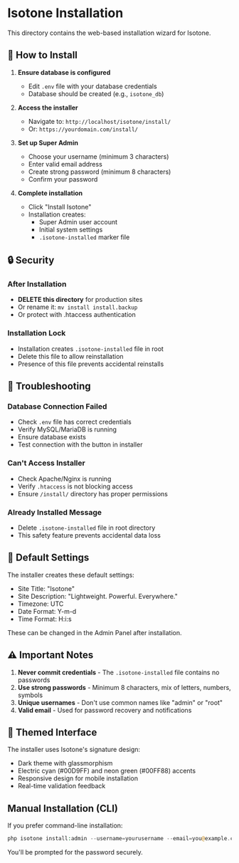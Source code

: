 # Isotone Installation

This directory contains the web-based installation wizard for Isotone.

## 🚀 How to Install

1. **Ensure database is configured**
   - Edit `.env` file with your database credentials
   - Database should be created (e.g., `isotone_db`)

2. **Access the installer**
   - Navigate to: `http://localhost/isotone/install/`
   - Or: `https://yourdomain.com/install/`

3. **Set up Super Admin**
   - Choose your username (minimum 3 characters)
   - Enter valid email address
   - Create strong password (minimum 8 characters)
   - Confirm your password

4. **Complete installation**
   - Click "Install Isotone"
   - Installation creates:
     - Super Admin user account
     - Initial system settings
     - `.isotone-installed` marker file

## 🔒 Security

### After Installation
- **DELETE this directory** for production sites
- Or rename it: `mv install install.backup`
- Or protect with .htaccess authentication

### Installation Lock
- Installation creates `.isotone-installed` file in root
- Delete this file to allow reinstallation
- Presence of this file prevents accidental reinstalls

## 🔧 Troubleshooting

### Database Connection Failed
- Check `.env` file has correct credentials
- Verify MySQL/MariaDB is running
- Ensure database exists
- Test connection with the button in installer

### Can't Access Installer
- Check Apache/Nginx is running
- Verify `.htaccess` is not blocking access
- Ensure `/install/` directory has proper permissions

### Already Installed Message
- Delete `.isotone-installed` file in root directory
- This safety feature prevents accidental data loss

## 📝 Default Settings

The installer creates these default settings:
- Site Title: "Isotone"
- Site Description: "Lightweight. Powerful. Everywhere."
- Timezone: UTC
- Date Format: Y-m-d
- Time Format: H:i:s

These can be changed in the Admin Panel after installation.

## ⚠️ Important Notes

1. **Never commit credentials** - The `.isotone-installed` file contains no passwords
2. **Use strong passwords** - Minimum 8 characters, mix of letters, numbers, symbols
3. **Unique usernames** - Don't use common names like "admin" or "root"
4. **Valid email** - Used for password recovery and notifications

## 🎨 Themed Interface

The installer uses Isotone's signature design:
- Dark theme with glassmorphism
- Electric cyan (#00D9FF) and neon green (#00FF88) accents
- Responsive design for mobile installation
- Real-time validation feedback

## Manual Installation (CLI)

If you prefer command-line installation:

```php
php isotone install:admin --username=yourusername --email=you@example.com
```

You'll be prompted for the password securely.